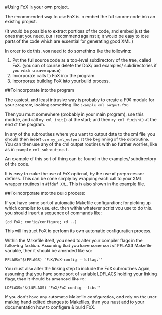 #Using FoX in your own project.

The recommended way to use FoX is to embed the full source code into an existing project.

(It would be possible to extract portions of the code, and embed just the ones that you need, but I recommend against it; it would be easy to lose parts of the code which are essential for generating good XML.)

In order to do this, you need to do something like the following:

1. Put the full source code as a top-level subdirectory of the tree, called FoX.
(you can of course delete the DoX/ and examples/ subdirectories if you wish to 
save space)
2. Incorporate calls to FoX into the program.
3. Incorporate building FoX into your build process.

##To incorporate into the program

The easiest, and least intrusive way is probably to create a F90 module for your program, looking something like `example_xml_output.f90`

Then you must somewhere (probably in your main program), use this module, and call `my_cml_init()` at the start; and then `my_cml_finish()` at the end of the program.

In any of the subroutines where you want to output data to the xml file, you should then insert `use my_cml_output` at the beginning of the subroutine. You can then use any of the cml output routines with no further worries, like as in `example_cml_subroutine.f`.

An example of this sort of thing can be found in the examples/ subdirectory of the code.

It is easy to make the use of FoX optional, by the use of preprocessor defines. This can be done simply by wrapping each call to your XML wrapper routines in `#ifdef XML`. This is also shown in the example file.

##To incorporate into the build process:

If you have some sort of automatic Makefile configuration; for picking up which compiler to use, etc. then within whatever script you use to do this, you should insert a sequence of commands like:

	(cd FoX; config/configure; cd ..)

This will instruct FoX to perform its own automatic configuration process.

Within the Makefile itself, you need to alter your compiler flags in the following fashion. Assuming that you have some sort of FFLAGS Makefile variable, then it should be amended like so:

	FFLAGS="$(FFLAGS) `FoX/FoX-config --fcflags`"

You must also alter the linking step to include the FoX subroutines Again, assuming that you have some sort of variable LDFLAGS holding your linking flags, then it should be amended like so:

	LDFLAGS="$(LDFLAGS) `FoX/FoX-config --libs`"

If you don't have any automatic Makefile configuration, and rely on the user making hand-edited changes to Makefiles, then you must add to your documentation how to configure & build FoX.

